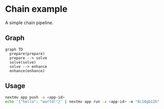 # Chain example

A simple chain pipeline.

## Graph

```mermaid
graph TD
  prepare(prepare)
  prepare --> solve
  solve(solve)
  solve --> enhance
  enhance(enhance)
```

## Usage

```bash
nextmv app push -a <app-id>
echo '{"hello": "world!"}' | nextmv app run -a <app-id> -e "8c16gb12h"
```
